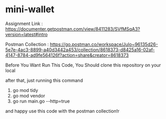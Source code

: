 # mini-wallet

Assignment Link : https://documenter.getpostman.com/view/8411283/SVfMSqA3?version=latest#intro

Postman Collection : https://go.postman.co/workspace/Julo~96135d26-5e7e-4ac3-8899-a40d3442a453/collection/8618373-d8425a16-02af-4147-8784-ad9fe564126f?action=share&creator=8618373

Before You Want Run This Code, You Should clone this repository on your local

after that, just running this command

1. go mod tidy
2. go mod vendor
3. go run main.go --http=true

and happy use this code with the postman collection!r

